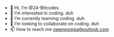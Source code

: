 - 👋 Hi, I’m @24-Bitcodes
- 👀 I’m interested in coding. duh
- 🌱 I’m currently learning coding. duh
- 💞️ I’m looking to collaborate on coding. duh
- 📫 How to reach me owenpompa@outlook.com

<!---
24-Bitcodes/24-Bitcodes is a ✨ special ✨ repository because its `README.md` (this file) appears on your GitHub profile.
You can click the Preview link to take a look at your changes.
--->

